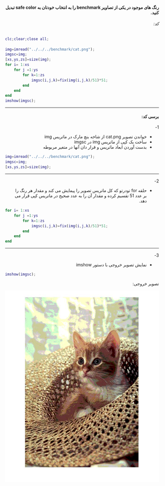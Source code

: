 <div dir="rtl">

####  رنگ های موجود در یکی از تصاویر benchmark را به انتخاب خودتان به safe color تبدیل کنید.<br />



###### کد:
</div>

```matlab
clc;clear;close all;

img=imread("../../../benchmark/cat.png");
imgsc=img;
[xs,ys,zs]=size(img);
for i= 1:xs
    for j =1:ys
        for k=1:zs
            imgsc(i,j,k)=fix(img(i,j,k)/51)*51;
        end
    end
end
imshow(imgsc);
```
---
<div dir="rtl">

#### برسی کد:
1-
- خواندن تصویر cat.png از شاخه بنچ مارک در ماتریس img
- ساخت یک کپی از ماتریس img در imgsc
- بدست آوردن ابعاد ماتریس و قرار دان آنها در متغیر مربوطه
</div>

```matlab
img=imread("../../../benchmark/cat.png");
imgsc=img;
[xs,ys,zs]=size(img);
```
---
<div dir="rtl">

2-
- حلقه for تودرتو که کل ماتریس تصویر را پیمایش می کند و مقدار هر رنگ را بر عدد 51 تقسیم کرده و مقدار آن را به عدد صحیح در ماتریس کپی قرار می دهد.
</div>

```matlab
for i= 1:xs
    for j =1:ys
        for k=1:zs
            imgsc(i,j,k)=fix(img(i,j,k)/51)*51;
        end
    end
end
```
---
<div dir="rtl">

3-
- نمایش تصویر خروجی با دستور imshow
</div>

```matlab
imshow(imgsc);
```
<div dir="rtl">
تصویر خروجی:<br />
</div>

![Image](result.jpg)
